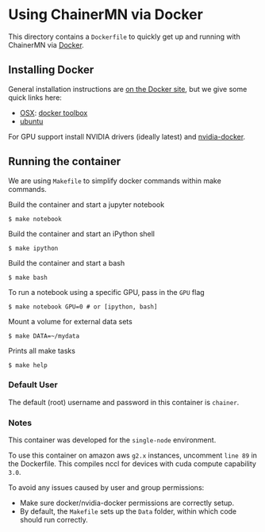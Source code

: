 # Using ChainerMN via Docker

This directory contains a `Dockerfile` to quickly get up and running with
ChainerMN via [Docker](http://www.docker.com/).

## Installing Docker

General installation instructions are
[on the Docker site](https://docs.docker.com/installation/), but we give some
quick links here:

* [OSX](https://docs.docker.com/installation/mac/): [docker toolbox](https://www.docker.com/toolbox)
* [ubuntu](https://docs.docker.com/installation/ubuntulinux/)


For GPU support install NVIDIA drivers (ideally latest) and
[nvidia-docker](https://github.com/NVIDIA/nvidia-docker).


## Running the container

We are using `Makefile` to simplify docker commands within make commands.

Build the container and start a jupyter notebook

    $ make notebook

Build the container and start an iPython shell

    $ make ipython

Build the container and start a bash

    $ make bash

To run a notebook using a specific GPU, pass in the `GPU` flag

    $ make notebook GPU=0 # or [ipython, bash]


Mount a volume for external data sets

    $ make DATA=~/mydata

Prints all make tasks

    $ make help


### Default User

The default (root) username and password in this container is `chainer`.


### Notes

This container was developed for the `single-node` environment.

To use this container on amazon aws `g2.x` instances, uncomment `line 89` in the Dockerfile.
This compiles nccl for devices with cuda compute capability `3.0`.

To avoid any issues caused by user and group permissions:
 - Make sure docker/nvidia-docker permissions are correctly setup.
 - By default, the `Makefile` sets up the `Data` folder, within which code should run correctly.

